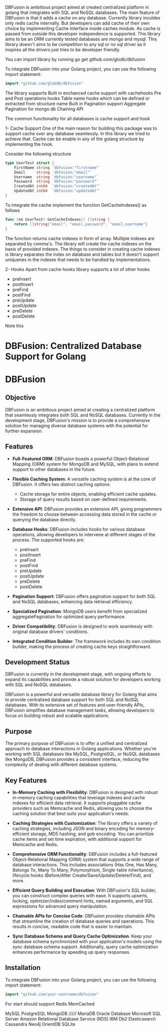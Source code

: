 DBFusion is ambitious project aimed at created centralized platform in golang that integrates with SQL and NoSQL databases.
The main feature of DBFusion is that it adds a cache on any database.
Currently library inculdes only redis cache internally. But developers can add cache of their own choice by implementing Cache Interface inside caches module. As cache is passed from outside this developer independence is supported.
This library aims to be an ORM currently tested databases are mongo and mysql. This library doesn't aims to be competition to any sql or no sql driver as it inspires all the drivers just tries to be developer friendly.

You can import library by running 
go get github.com/glodb/dbfusion

To integrate DBFusion into your Golang project, you can use the following import statement:

```go
import "github.com/globdb/dbfusion"
```


The library supports
Built in enchanced cache support with cachehooks
Pre and Post operations hooks
Table name hooks which can be defined or extracted from structure name
Built in Pagination support
Aggregate Pagination for mongo db
Chaining API

The common functionality for all databases is cache support and hook

1- Cache Support
One of the main reason for building this package was to support cache over any database seamlessly. In this library we tried to achieve that.
Cache can be enable in any of the golang structure by implementing the hook. 

Consider the following structure

```go
type UserTest struct {
	FirstName string `dbfusion:"firstname"`
	Email     string `dbfusion:"email"`
	Username  string `dbfusion:"username"`
	Password  string `dbfusion:"password"`
	CreatedAt int64  `dbfusion:"createdAt"`
	UpdatedAt int64  `dbfusion:"updatedAt"`
}
```

To integrate the cache implement the function GetCacheIndexes() as follows

```go
func (ne UserTest) GetCacheIndexes() []string {
	return []string{"email", "email,password", "email,username"}
}
```

The function returns cache indexes in form of array.
Multiple indexes are separated by comma's. The library will create the cache indexes on the basis of provided indexes.
The things to consider in creating cache indexes is library separates the index on database and tables but it doesn't support uniquenes in the indexes that needs to be handled by implementations.

2- Hooks
Apart from cache hooks library supports a lot of other hooks
 - preInsert
  - postInsert
  - preFind
  - postFind
  - preUpdate
  - postUpdate
  - preDelete
  - postDelete

Note this 
# DBFusion: Centralized Database Support for Golang

# DBFusion

## Objective

DBFusion is an ambitious project aimed at creating a centralized platform that seamlessly integrates both SQL and NoSQL databases. Currently in the development stage, DBFusion's mission is to provide a comprehensive solution for managing diverse database systems with the potential for further expansion.

## Features

- **Full-Featured ORM**: DBFusion boasts a powerful Object-Relational Mapping (ORM) system for MongoDB and MySQL, with plans to extend support to other databases in the future.

- **Flexible Caching System**: A versatile caching system is at the core of DBFusion. It offers two distinct caching options:
  - Cache storage for entire objects, enabling efficient cache updates.
  - Storage of query results based on user-defined requirements.

- **Extensive API**: DBFusion provides an extensive API, giving programmers the freedom to choose between accessing data stored in the cache or querying the database directly.

- **Database Hooks**: DBFusion includes hooks for various database operations, allowing developers to intervene at different stages of the process. The supported hooks are:
  - preInsert
  - postInsert
  - preFind
  - postFind
  - preUpdate
  - postUpdate
  - preDelete
  - postDelete


- **Pagination Support**: DBFusion offers pagination support for both SQL and NoSQL databases, enhancing data retrieval efficiency.

- **Specialized Pagination**: MongoDB users benefit from specialized aggregatePagination for optimized query performance.

- **Driver Compatibility**: DBFusion is designed to work seamlessly with original database drivers' conditions.

- **Integrated Condition Builder**: The framework includes its own condition builder, making the process of creating cache keys straightforward.

## Development Status

DBFusion is currently in the development stage, with ongoing efforts to expand its capabilities and provide a robust solution for developers working with SQL and NoSQL databases.


DBFusion is a powerful and versatile database library for Golang that aims to provide centralized database support for both SQL and NoSQL databases. With its extensive set of features and user-friendly APIs, DBFusion simplifies database management tasks, allowing developers to focus on building robust and scalable applications.

## Purpose

The primary purpose of DBFusion is to offer a unified and centralized approach to database interactions in Golang applications. Whether you're working with SQL databases like MySQL, PostgreSQL, or NoSQL databases like MongoDB, DBFusion provides a consistent interface, reducing the complexity of dealing with different database systems.

## Key Features

- **In-Memory Caching with Flexibility**: DBFusion is designed with robust in-memory caching capabilities that leverage indexes and cache indexes for efficient data retrieval. It supports pluggable cache providers such as Memcache and Redis, allowing you to choose the caching solution that best suits your application's needs.

- **Caching Strategies with Customization**: The library offers a variety of caching strategies, including JSON and binary encoding for memory-efficient storage, MD5 hashing, and gob encoding. You can prioritize cache items and set time expiration, with additional support for Memcache and Redis.

- **Comprehensive ORM Functionality**: DBFusion includes a full-featured Object-Relational Mapping (ORM) system that supports a wide range of database interactions. This includes associations (Has One, Has Many, Belongs To, Many To Many, Polymorphism, Single-table inheritance), lifecycle hooks (Before/After Create/Save/Update/Delete/Find), and more.

- **Efficient Query Building and Execution**: With DBFusion's SQL builder, you can construct complex queries with ease. It supports upserts, locking, optimizer/index/comment hints, named arguments, and SQL expressions for advanced query manipulation.

- **Chainable APIs for Concise Code**: DBFusion provides chainable APIs that streamline the creation of database queries and operations. This results in concise, readable code that is easier to maintain.

- **Sync Database Schema and Query Cache Optimization**: Keep your database schema synchronized with your application's models using the sync database schema support. Additionally, query cache optimization enhances performance by speeding up query responses.

## Installation

To integrate DBFusion into your Golang project, you can use the following import statement:

```go
import "github.com/your-username/dbfusion"
```

For start should support 
Redis
MemCached

MySQL
PostgreSQL
MongoDB
/////
MariaDB
Oracle Database
Microsoft SQL Server
Amazon Relational Database Service (RDS)
IBM Db2
Elasticsearch
Cassandra
Neo4j
OrientDB
SQLite